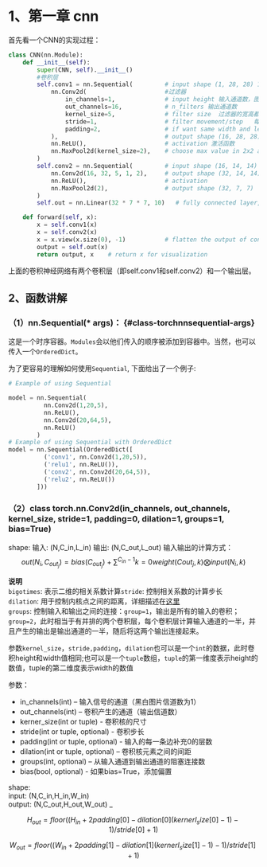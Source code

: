 # 1、第一章 cnn

首先看一个CNN的实现过程：

```py
class CNN(nn.Module):
    def __init__(self):
        super(CNN, self).__init__()
        #卷积层
        self.conv1 = nn.Sequential(         # input shape (1, 28, 28) 1是维度，28*28是宽高
            nn.Conv2d(                      #过滤器
                in_channels=1,              # input height 输入通道数，图片的层数，黑白图片是1，RGB是3
                out_channels=16,            # n_filters 输出通道数
                kernel_size=5,              # filter size  过滤器的宽高都设为5
                stride=1,                   # filter movement/step   每隔多少像素调一下，即每次移动一个像素
                padding=2,                  # if want same width and length of this image after con2d, padding=(kernel_size-1)/2 if stride=1，在数据周围加一圈为0的数据
            ),                              # output shape (16, 28, 28) 原图变成了(16, 28, 28)
            nn.ReLU(),                      # activation 激活函数
            nn.MaxPool2d(kernel_size=2),    # choose max value in 2x2 area, output shape (16, 14, 14)  筛选想要的部分，选择2*2之间最大值作为特征，也可以选择平均值，一般用最大值
        )
        self.conv2 = nn.Sequential(         # input shape (16, 14, 14)
            nn.Conv2d(16, 32, 5, 1, 2),     # output shape (32, 14, 14)
            nn.ReLU(),                      # activation
            nn.MaxPool2d(2),                # output shape (32, 7, 7)
        )
        self.out = nn.Linear(32 * 7 * 7, 10)   # fully connected layer, output 10 classes，需要把输入的三维数据展平成一维，在forward中实现

    def forward(self, x):
        x = self.conv1(x)
        x = self.conv2(x)
        x = x.view(x.size(0), -1)           # flatten the output of conv2 to (batch_size, 32 * 7 * 7) 数据展平过程
        output = self.out(x)
        return output, x    # return x for visualization
```

上面的卷积神经网络有两个卷积层（即self.conv1和self.conv2）和一个输出层。

## 2、函数讲解

### （1）nn.Sequential\(\* args\)： {#class-torchnnsequential-args}

这是一个时序容器。`Modules`会以他们传入的顺序被添加到容器中。当然，也可以传入一个`OrderedDict`。

为了更容易的理解如何使用`Sequential`, 下面给出了一个例子:

```py
# Example of using Sequential

model = nn.Sequential(
          nn.Conv2d(1,20,5),
          nn.ReLU(),
          nn.Conv2d(20,64,5),
          nn.ReLU()
        )
# Example of using Sequential with OrderedDict
model = nn.Sequential(OrderedDict([
          ('conv1', nn.Conv2d(1,20,5)),
          ('relu1', nn.ReLU()),
          ('conv2', nn.Conv2d(20,64,5)),
          ('relu2', nn.ReLU())
        ]))
```

### （2）class torch.nn.Conv2d\(in\_channels, out\_channels, kernel\_size, stride=1, padding=0, dilation=1, groups=1, bias=True\)
shape:
输入: (N,C_in,L_in) 
输出: (N,C_out,L_out) 
输入输出的计算方式： 
$$out(N_i, C_{out_j})=bias(C_{out_j})+\sum^{C_{in}-1}{k=0}weight(C{out_j},k)\bigotimes input(N_i,k)$$

**说明**  
`bigotimes`: 表示二维的相关系数计算`stride`: 控制相关系数的计算步长  
`dilation`: 用于控制内核点之间的距离，详细描述在[这里](https://github.com/vdumoulin/conv_arithmetic/blob/master/README.md)  
`groups`: 控制输入和输出之间的连接：`group=1`，输出是所有的输入的卷积；`group=2`，此时相当于有并排的两个卷积层，每个卷积层计算输入通道的一半，并且产生的输出是输出通道的一半，随后将这两个输出连接起来。

参数`kernel_size`，`stride,padding`，`dilation`也可以是一个`int`的数据，此时卷积height和width值相同;也可以是一个`tuple`数组，`tuple`的第一维度表示height的数值，tuple的第二维度表示width的数值

参数：

* in\_channels\(int\) – 输入信号的通道（黑白图片信道数为1）
* out\_channels\(int\) – 卷积产生的通道（输出信道数）
* kerner\_size\(int or tuple\) - 卷积核的尺寸
* stride\(int or tuple, optional\) - 卷积步长
* padding\(int or tuple, optional\) - 输入的每一条边补充0的层数
* dilation\(int or tuple, optional\) – 卷积核元素之间的间距
* groups\(int, optional\) – 从输入通道到输出通道的阻塞连接数
* bias\(bool, optional\) - 如果bias=True，添加偏置

shape:  
input: \(N,C_in,H\_in,W\_in\)  
output: \(N,C\_out,H\_out,W\_out\)  _

$$H_{out}=floor((H_{in}+2padding[0]-dilation[0](kernerl_size[0]-1)-1)/stride[0]+1)$$

$$W_{out}=floor((W_{in}+2padding[1]-dilation[1](kernerl_size[1]-1)-1)/stride[1]+1)$$

